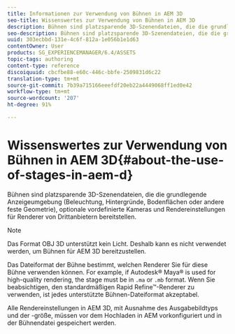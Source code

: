 ```yaml
---
title: Informationen zur Verwendung von Bühnen in AEM 3D
seo-title: Wissenswertes zur Verwendung von Bühnen in AEM 3D
description: Bühnen sind platzsparende 3D-Szenendateien, die die grundlegende Anzeigeumgebung (Beleuchtung, Hintergründe, Bodenflächen oder andere feste Geometrie), optionale vordefinierte Kameras und Rendereinstellungen für Renderer von Drittanbietern bereitstellen.
seo-description: Bühnen sind platzsparende 3D-Szenendateien, die die grundlegende Anzeigeumgebung (Beleuchtung, Hintergründe, Bodenflächen oder andere feste Geometrie), optionale vordefinierte Kameras und Rendereinstellungen für Renderer von Drittanbietern bereitstellen.
uuid: 303ecbbd-131e-4c6f-812a-1e056b1e1d63
contentOwner: User
products: SG_EXPERIENCEMANAGER/6.4/ASSETS
topic-tags: authoring
content-type: reference
discoiquuid: cbcfbe88-e60c-446c-bbfe-2509831d6c22
translation-type: tm+mt
source-git-commit: 7b39a715166eeefdf20eb22a4449068ff1ed0e42
workflow-type: tm+mt
source-wordcount: '207'
ht-degree: 91%

---
```



# Wissenswertes zur Verwendung von Bühnen in AEM 3D{#about-the-use-of-stages-in-aem-d}

Bühnen sind platzsparende 3D-Szenendateien, die die grundlegende Anzeigeumgebung (Beleuchtung, Hintergründe, Bodenflächen oder andere feste Geometrie), optionale vordefinierte Kameras und Rendereinstellungen für Renderer von Drittanbietern bereitstellen.

>[!NOTE]
>
>Das Format OBJ 3D unterstützt kein Licht. Deshalb kann es nicht verwendet werden, um Bühnen für AEM 3D bereitzustellen.

Das Dateiformat der Bühne bestimmt, welchen Renderer Sie für diese Bühne verwenden können. For example, if Autodesk® Maya® is used for high-quality rendering, the stage must be in `.ma` or `.mb` format. Wenn Sie beabsichtigen, den standardmäßigen Rapid Refine™-Renderer zu verwenden, ist jedes unterstützte Bühnen-Dateiformat akzeptabel.

Alle Rendereinstellungen in AEM 3D, mit Ausnahme des Ausgabebildtyps und der -größe, müssen vor dem Hochladen in AEM vorkonfiguriert und in der Bühnendatei gespeichert werden.

